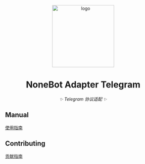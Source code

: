 <div align="center">
    <img width="200" src="https://raw.githubusercontent.com/nonebot/adapter-telegram/beta/docs/logo.png" alt="logo"></br>

# NoneBot Adapter Telegram

_✨ Telegram 协议适配 ✨_

</div>

## Manual

[使用指南](./MANUAL.md)

## Contributing

[贡献指南](./CONTRIBUTING.md)
